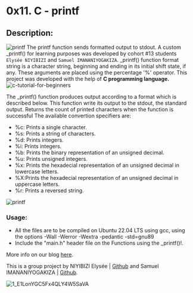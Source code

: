 # 0x11. C - printf

## Description:
![printf](https://github.com/elyse502/printf/assets/125453474/09002642-5231-4db3-a9da-4ae5e3dcd22b)
The printf function sends formatted output to stdout. A custom _printf() for learning purposes was developed by cohort #13 students `Elysée NIYIBIZI` and `Samuel IMANANIYOGAKIZA`. _printf() function format string is a character string, beginning and ending in its initial shift state, if any. These arguments are placed using the percentage '%' operator. This project was developed with the help of **C programming language.**
![c-tutorial-for-beginners](https://github.com/elyse502/printf/assets/125453474/4be7b67d-1e68-4873-95aa-e2f886c12ef9)

The _printf() function produces output according to a format which is described below. This function write its output to the stdout, the standard output. Returns the count of printed characters when the function is successful The available convertion specifiers are:

* %c: Prints a single character.
* %s: Prints a string of characters.
* %d: Prints integers.
* %i: Prints integers.
* %b: Prints the binary representation of an unsigned decimal.
* %u: Prints unsigned integers.
* %x: Prints the hexadecial representation of an unsigned decimal in lowercase letters.
* %X:Prints the hexadecial representation of an unsigned decimal in uppercase letters.
* %r: Prints a reversed string.

![printf](https://github.com/elyse502/printf/assets/125453474/7af45e4f-c2d7-4dcc-a7e6-230955a4518b)

### Usage:

* All the files are to be compiled on Ubuntu 22.04 LTS using gcc, using the options -Wall -Werror -Wextra -pedantic -std=gnu89
* Include the "main.h" header file on the Functions using the _printf()!.

More info on our blog [here](https://en.wikipedia.org/wiki/Printf#:~:text=%22printf%22%20is%20the%20name%20of,parsing).

This is a group project by NIYIBIZI Elysée | [Github](https://github.com/elyse502) and Samuel IMANANIYOGAKIZA | [Github](https://github.com/GAKIZA).

![1_E1LonYGC5Fx4QLY4W5SaVA](https://github.com/elyse502/printf/assets/125453474/0c9a3124-0201-4dbd-a324-a7051c4fea65)
